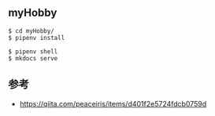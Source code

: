 ## myHobby

```
$ cd myHobby/
$ pipenv install
```

```
$ pipenv shell
$ mkdocs serve
```

## 参考
- https://qiita.com/peaceiris/items/d401f2e5724fdcb0759d